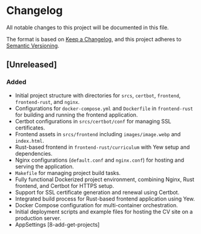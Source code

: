 # Changelog

All notable changes to this project will be documented in this file.

The format is based on [Keep a Changelog](https://keepachangelog.com/en/1.0.0/), and this project adheres to [Semantic Versioning](https://semver.org/spec/v2.0.0.html).

## [Unreleased]

### Added
- Initial project structure with directories for `srcs`, `certbot`, `frontend`, `frontend-rust`, and `nginx`.
- Configurations for `docker-compose.yml` and `Dockerfile` in `frontend-rust` for building and running the frontend application.
- Certbot configurations in `srcs/certbot/conf` for managing SSL certificates.
- Frontend assets in `srcs/frontend` including `images/image.webp` and `index.html`.
- Rust-based frontend in `frontend-rust/curriculum` with Yew setup and dependencies.
- Nginx configurations (`default.conf` and `nginx.conf`) for hosting and serving the application.
- `Makefile` for managing project build tasks.
- Fully functional Dockerized project environment, combining Nginx, Rust frontend, and Certbot for HTTPS setup.
- Support for SSL certificate generation and renewal using Certbot.
- Integrated build process for Rust-based frontend application using Yew.
- Docker Compose configuration for multi-container orchestration.
- Initial deployment scripts and example files for hosting the CV site on a production server.
- AppSettings [8-add-get-projects]
